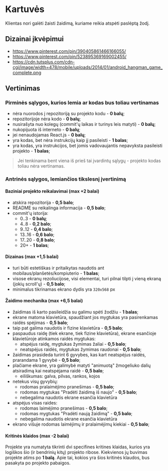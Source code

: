 # Kartuvės

Klientas nori galėti žaisti žaidimą, kuriame reikia atspėti paslėptą žodį.

## Dizainai įkvėpimui

-   https://www.pinterest.com/pin/390405861466166055/
-   https://www.pinterest.com/pin/523895369169002455/
-   https://cdn.tutsplus.com/cdn-cgi/image/width=478/mobile/uploads/2014/01/android_hangman_game_complete.png

## Vertinimas

### Pirminės sąlygos, kurios lemia ar kodas bus toliau vertinamas

-   nėra nuorodos į repozitoriją su projekto kodu - **0 balų**;
-   repozitorijoje nėra kodo - **0 balų**;
-   nusirašyta nuo kolegų (commit'ų laikas ir turinys leis matyti) - **0 balų**;
-   nukopijuota iš interneto - **0 balų**;
-   jei nenaudojamas React.js - **0 balų**;
-   yra kodas, bet nėra instrukcijų kaip jį pasileisti - **1 balas**;
-   yra kodas, yra instrukcijos, bet jomis vadovaujantis nepavyksta pasileisti projekto - **1 balas**;

> Jei tenkinama bent viena iš prieš tai įvardintų sąlygų - projekto kodas toliau nėra vertinamas.

### Antrinės sąlygos, lemiančios tikslesnį įvertinimą

#### Baziniai projekto reikalavimai (**max +2 balai**)

-   atskira repozitorija - **0,5 balo**;
-   README su reikalinga informacija - **0,5 balo**;
-   commit'ų istorija:
    -   0..3 - **0 balų**;
    -   4..8 - **0,2 balo**;
    -   9..12 - **0,4 balo**;
    -   13..16 - **0,6 balo**;
    -   17..20 - **0,8 balo**;
    -   20+ - **1 balas**;

#### Dizainas (**max +1,5 balai**)

-   turi būti estetiškas ir pritaikytas naudotis ant mobilaus/planšetės/kompiuterio - **1 balas**;
-   visose ekranų rezoliucijose, visi elementai, turi pilnai tilpti į vieną ekraną (jokių scroll'ų) - **0,5 balo**;
-   minimalus tikrinamas ekrano dydis yra `320x568` px

#### Žaidimo mechanika (**max +6,5 balai**)

-   žaidimas iš karto pasileidžia su galimu spėti žodžiu - **1 balas**;
-   ekrane matoma klavietūra, spaudžiant jos mygtukas yra pasirenkamas raidės spėjimas - **0,5 balo**;
-   taip pat galima naudotis ir fizine klavietūra - **0,5 balo**;
-   paspaudus raidę (tiek ekrane, tiek fizine klavietūra), ekrane esančioje klavietūroje atinkamos raidės mygtukas:
    -   atspėjus raidę, mygtukas žymimas žaliai - **0,5 balo**;
    -   neatspėjus raidės, mygtukas žymimas raudonai - **0,5 balo**;
-   žaidimas prasideda turint 6 gyvybes, kas kart neatspėjus raidės, prarandama 1 gyvybė - **0,5 balo**;
-   plačiame ekrane, yra galimybė matyti "animuotą" žmogeliuko dalių atsiradimą kai neatspėjama raidė - **0,5 balo**;
    -   eiliškumas: galva, pilvas, rankos, kojos
-   netekus visų gyvybių:
    -   rodomas pralaimėjimo pranešimas - **0,5 balo**;
    -   rodomas mygtukas "Pradėti žaidimą iš naujo" - **0,5 balo**;
    -   nebegalima naudotis ekrane esančia klavietūra
-   atspėjus visas raides:
    -   rodomas laimėjimo pranešimas - **0,5 balo**;
    -   rodomas mygtukas "Pradėti naują žaidimą" - **0,5 balo**;
    -   nebegalima naudotis ekrane esančia klavietūra
-   ekrano višuje rodomas laimėjimų ir pralaimėjimų kiekiai - **0,5 balo**;

#### Kritinės klaidos (**max -2 balai**)

Projekte yra numatyta tikrinti dvi specifines kritines klaidas, kurios yra logiškos šio (ir bendrinių kitų) projekto ribose. Kiekvienos jų buvimas projekte atims po **1 balą**. Apie tai, kokios yra šios kritinės klaudos, bus pasakyta po projekto pabaigos.
